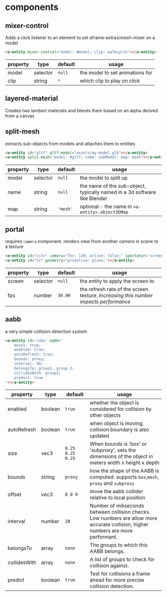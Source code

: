 # components

mixer-control
-----

Adds a click listener to an element to set aframe-extras/mesh-mixer on a model

```html
<a-entity mixer-control="model: #model; clip: walkcycle"></a-entity>
```

| property | type | default  |  usage  |
|---|---|---|---|
|  model | selector |  `null` |  the model to set animations for |
|  clip | string  |  `*`  |  which clip to play on click  |

## layered-material

Creates two lambert materials and blends them based on an alpha derived from a canvas

## split-mesh

extracts sub-objects from models and attaches them to entities

```html
<a-entity id="gltf" gltf-model="assets/my-model.glb"></a-entity>
<a-entity split-mesh="model: #gltf; name: subModel; map: mesh"></a-entity>
```

| property | type | default  |  usage  |
|---|---|---|---|
|  model | selector |  `null` |  the model to split up |
|  name | string  |  `null`  |  the name of the sub-object, typically named in a 3d software like Blender |
|  map | string  |  `'mesh'`  |  optional - the name in ```<a-entity>.object3DMap``` |

## portal

requires `camera` component. renders view from another camera in scene to a texture

```html
<a-entity id="cctv" camera="fov: 120; active: false;" spectator="screen: #tv; fps: 25;"></a-entity>
<a-entity id="tv" geometry="primitive: plane;"></a-entity>
```

| property | type | default  |  usage  |
|---|---|---|---|
|  screen | selector |  `null` |  the entity to apply the screen to |
|  fps | number  |  `30.00`  |  the refresh rate of the screen texture. _Increasing this number impacts performance_ |

## aabb

a very simple collision detection system

```html
<a-entity id='cube' aabb="
    moves: true;
    enabled: true;
    autoRefresh: true;
    bounds: proxy;
    interval: 40;
    belongsTo: group1, group 3;
    collidesWith: group2;
    predict: true
"></a-entity>
```

| property | type | default  |  usage  |
|---|---|---|---|
|  enabled | boolean |  `true` |  whether the object is considered for collision by other objects |
|  autoRefresh | boolean |  `true` |  when object is moving, collision boundary is also updated |
|  size | vec3 |  `0.25 0.25 0.25` |  When bounds is 'box' or 'subproxy', sets the dimensions of the object in meters width x height x depth |
|  bounds | string |  `proxy` |  how the shape of the AABB is computed. supports `box`,`mesh`, `proxy` and `subproxy`|
|  offset | vec3 |  `0 0 0` |  move the aabb collider relative to local position |
|  interval | number |  `20` |  Number of miliseconds between collision checks. Low numbers are allow more accurate collision, higher numbers are more performant. |
|  belongsTo | array |  `none` |  The groups to which this AABB belongs. |
|  collidesWith | array |  `none` |  A list of groups to check for collision against. |
|  predict | boolean |  `true` |  Test for collisions a frame ahead for more precise collision detection. |
